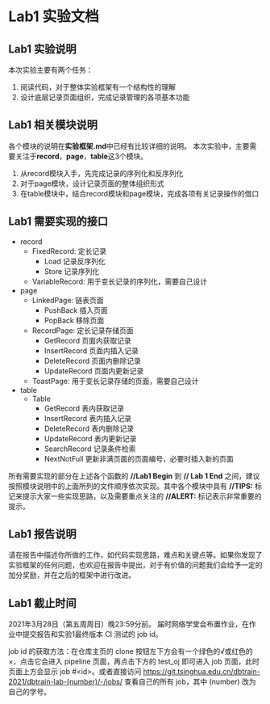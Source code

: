 # Lab1 实验文档

## Lab1 实验说明

本次实验主要有两个任务：

1. 阅读代码，对于整体实验框架有一个结构性的理解
2. 设计底层记录页面组织，完成记录管理的各项基本功能

## Lab1 相关模块说明

各个模块的说明在**实验框架.md**中已经有比较详细的说明。
本次实验中，主要需要关注于**record**，**page**，**table**这3个模块。

1. 从record模块入手，先完成记录的序列化和反序列化
2. 对于page模块，设计记录页面的整体组织形式
3. 在table模块中，结合record模块和page模块，完成各项有关记录操作的借口 

## Lab1 需要实现的接口

- record
  - FixedRecord: 定长记录
    - Load 记录反序列化
    - Store 记录序列化
  - VariableRecord: 用于变长记录的序列化，需要自己设计
- page
  - LinkedPage: 链表页面
    - PushBack 插入页面
    - PopBack 移除页面
  - RecordPage: 定长记录存储页面
    - GetRecord 页面内获取记录
    - InsertRecord 页面内插入记录
    - DeleteRecord 页面内删除记录
    - UpdateRecord 页面内更新记录
  - ToastPage: 用于变长记录存储的页面，需要自己设计
- table
  - Table
    - GetRecord 表内获取记录
    - InsertRecord 表内插入记录
    - DeleteRecord 表内删除记录
    - UpdateRecord 表内更新记录
    - SearchRecord 记录条件检索
    - NextNotFull 更新非满页面的页面编号，必要时插入新的页面

所有需要实现的部分在上述各个函数的 **//Lab1 Begin** 到 **// Lab 1 End** 之间，建议按照模块说明中的上面所列的文件顺序依次实现。其中各个模块中具有 **//TIPS:** 标记来提示大家一些实现思路，以及需要重点关注的 **//ALERT:** 标记表示非常重要的提示。

## Lab1 报告说明

请在报告中描述你所做的工作，如代码实现思路，难点和关键点等。如果你发现了实验框架的任何问题，也欢迎在报告中提出，对于有价值的问题我们会给予一定的加分奖励，并在之后的框架中进行改进。

## Lab1 截止时间

2021年3月28日（第五周周日）晚23:59分前。
届时网络学堂会布置作业，在作业中提交报告和实验1最终版本 CI 测试的 job id。

job id 的获取方法：在仓库主页的 clone 按钮左下方会有一个绿色的√或红色的×，点击它会进入 pipeline 页面，再点击下方的 test_oj 即可进入 job 页面，此时页面上方会显示 job #\<id\>。或者直接访问 https://git.tsinghua.edu.cn/dbtrain-2021/dbtrain-lab-(number)/-/jobs/ 查看自己的所有 job，其中 (number) 改为自己的学号。
